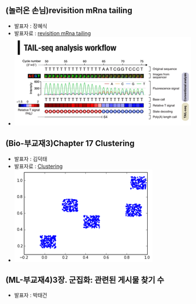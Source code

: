 
## (놀러온 손님)revisition mRna tailing
- 발표자 : 장혜식
- 발표자료 : [revisition mRna tailing](https://docs.google.com/file/d/0Bx2HRnvXDiZ5MzJYMHZlWHJBNjg/edit)
- ![c3_17_tail_seq](/doc/img/c3_17_tail_seq.png)

## (Bio-부교재3)Chapter 17 Clustering
- 발표자 : 김덕태
- 발표자료 : [Clustering](http://nbviewer.ipython.org/github/biopy/biopy.github.io/blob/master/notebook/Part3/Week8/clutering.ipynb)
- ![c3_17](/doc/img/clustering.png)

## (ML-부교재4)3장. 군집화: 관련된 게시물 찾기 수
- 발표자 : 박태건
